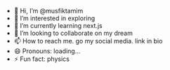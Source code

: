 - 👋 Hi, I’m @musfiktamim
- 👀 I’m interested in exploring
- 🌱 I’m currently learning next.js
- 💞️ I’m looking to collaborate on my dream
- 📫 How to reach me. go my social media. link in bio
- 😄 Pronouns: loading...
- ⚡ Fun fact: physics

<!---
musfiktamim/musfiktamim is a ✨ special ✨ repository because its `README.md` (this file) appears on your GitHub profile.
You can click the Preview link to take a look at your changes.
--->
